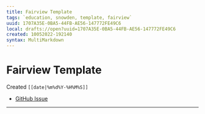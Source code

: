 ```yaml
---
title: Fairview Template
tags: `education, snowden, template, fairview`
uuid: 1707A35E-0BA5-44FB-AE56-147772FE49C6
local: drafts://open?uuid=1707A35E-0BA5-44FB-AE56-147772FE49C6
created: 10052022-192140
syntax: MultiMarkdown
---
```

 # Fairview Template
Created `[[date|%m%d%Y-%H%M%S]]`

- [GitHub Issue](https://github.com/extratone/fairview/issues/<|>)

---